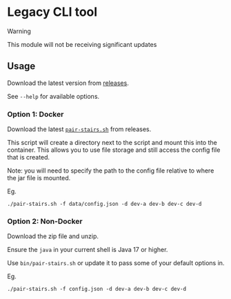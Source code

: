 # Legacy CLI tool

> [!WARNING]
> This module will not be receiving significant updates

## Usage

Download the latest version from [releases](https://github.com/jamieredding/pair-stairs/releases/latest).

See `--help` for available options.

### Option 1: Docker

Download the latest [`pair-stairs.sh`](https://github.com/jamieredding/pair-stairs/releases/latest) from releases.

This script will create a directory next to the script and mount this into the container.
This allows you to use file storage and still access the config file that is created.

Note: you will need to specify the path to the config file relative to where the jar file is mounted.

Eg.
```shell
./pair-stairs.sh -f data/config.json -d dev-a dev-b dev-c dev-d
```

### Option 2: Non-Docker

Download the zip file and unzip.

Ensure the `java` in your current shell is Java 17 or higher.

Use `bin/pair-stairs.sh` or update it to pass some of your default options in.

Eg.
```shell
./pair-stairs.sh -f config.json -d dev-a dev-b dev-c dev-d
```